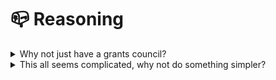 # 📪 Reasoning

<details>

<summary>Why not just have a grants council?</summary>

We wanted to emphasize a pluralistic approach and avoid centralization of power. Grant Ships unbundles the functions of a traditional, centralized grants-giving committee and distributes power and responsibility among 3 groups: Grant Ships, Referees, and the voting community.

Together, these 3 groups have all the power and responsibility of a grants council but ensure a broader representation of perspectives and mitigate the risk of undue influence. However, because many of the relevant permissions and processes are explicitly defined, we offload the governance overhead that a grant-giving organization would normally be responsible for designing.

Grant Ships are free to focus on transparently allocating funds. Referees make sure the rules are being followed. Members of Arbitrum DAO need only focus on voting on their favorite Grant Ships and checking power where needed.

In essence, we aim to get the best of both worlds. We get the capture-resistance of a decentralized organization, as well as the efficiency and clarity of a traditional structure.

Here is a diagram showing how this system could be built:\


<img src="https://hackmd.io/_uploads/SyJY9BuNn.png" alt="" data-size="original">

While we're mostly agnostic about the tech that each Grant Ship uses, we believe that **Hats Protocol** is an ideal tool for creating the structural 'skeleton' for this system.

</details>

<details>

<summary>This all seems complicated, why not do something simpler?</summary>

The more distributed and decentralized a system is, the more its rules must be explicitly defined. In centralized grant-giving solutions, the complexity is hidden in the internal political dynamics and decision-making processes of the responsible team.

By providing this structure for a pluralistic approach, we relieve teams of managing a major portion of the complexity by systematizing it, and then allowing them to focus on the equally complex problem domain which is "How to Give Grants Effectively."

</details>
